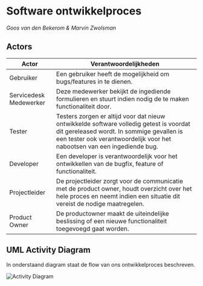 # Software ontwikkelproces

*Goos van den Bekerom & Marvin Zwolsman*

## Actors

| Actor                   | Verantwoordelijkheden
| -                       | -
| Gebruiker               | Een gebruiker heeft de mogelijkheid om bugs/features in te dienen.
| Servicedesk Medewerker  | Deze medewerker bekijkt de ingediende formulieren en stuurt indien nodig de te maken functionaliteit door.
| Tester                  | Testers zorgen er altijd voor dat nieuw ontwikkelde software volledig getest is voordat dit gereleased wordt. In sommige gevallen is een tester ook verantwoordelijk voor het nabootsen van een ingediende bug.
| Developer               | Een developer is verantwoordelijk voor het ontwikkellen van de bugfix, feature of functionaliteit.
| Projectleider           | De projectleider zorgt voor de communicatie met de product owner, houdt overzicht over het hele proces en neemt indien een situatie dit vereist de nodige maatregelen.
| Product Owner           | De productowner maakt de uiteindelijke beslissing of een nieuwe functionaliteit toegevoegd gaat worden.

## UML Activity Diagram

In onderstaand diagram staat de flow van ons ontwikkelproces beschreven.

![Activity Diagram](https://cdn.discordapp.com/attachments/380439326950948874/425979854606041089/sop6-activity-diagram.png)